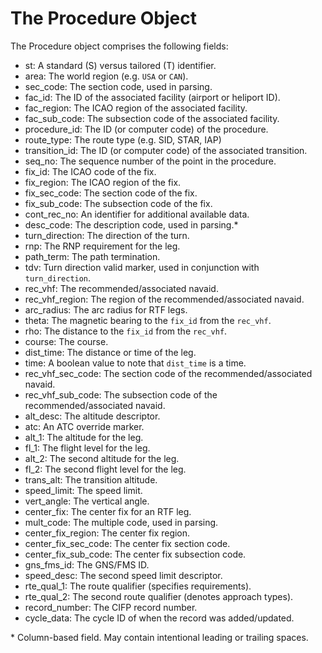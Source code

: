 # The Procedure Object

The Procedure object comprises the following fields:

- st: A standard (S) versus tailored (T) identifier.
- area: The world region (e.g. `USA` or `CAN`).
- sec_code: The section code, used in parsing.
- fac_id: The ID of the associated facility (airport or heliport ID).
- fac_region: The ICAO region of the associated facility.
- fac_sub_code: The subsection code of the associated facility.
- procedure_id: The ID (or computer code) of the procedure.
- route_type: The route type (e.g. SID, STAR, IAP)
- transition_id: The ID (or computer code) of the associated transition.
- seq_no: The sequence number of the point in the procedure.
- fix_id: The ICAO code of the fix.
- fix_region: The ICAO region of the fix.
- fix_sec_code: The section code of the fix.
- fix_sub_code: The subsection code of the fix.
- cont_rec_no: An identifier for additional available data.
- desc_code: The description code, used in parsing.\*
- turn_direction: The direction of the turn.
- rnp: The RNP requirement for the leg.
- path_term: The path termination.
- tdv: Turn direction valid marker, used in conjunction with `turn_direction`.
- rec_vhf: The recommended/associated navaid.
- rec_vhf_region: The region of the recommended/associated navaid.
- arc_radius: The arc radius for RTF legs.
- theta: The magnetic bearing to the `fix_id` from the `rec_vhf`.
- rho: The distance to the `fix_id` from the `rec_vhf`.
- course: The course.
- dist_time: The distance or time of the leg.
- time: A boolean value to note that `dist_time` is a time.
- rec_vhf_sec_code: The section code of the recommended/associated navaid.
- rec_vhf_sub_code: The subsection code of the recommended/associated navaid.
- alt_desc: The altitude descriptor.
- atc: An ATC override marker.
- alt_1: The altitude for the leg.
- fl_1: The flight level for the leg.
- alt_2: The second altitude for the leg.
- fl_2: The second flight level for the leg.
- trans_alt: The transition altitude.
- speed_limit: The speed limit.
- vert_angle: The vertical angle.
- center_fix: The center fix for an RTF leg.
- mult_code: The multiple code, used in parsing.
- center_fix_region: The center fix region.
- center_fix_sec_code: The center fix section code.
- center_fix_sub_code: The center fix subsection code.
- gns_fms_id: The GNS/FMS ID.
- speed_desc: The second speed limit descriptor.
- rte_qual_1: The route qualifier (specifies requirements).
- rte_qual_2: The second route qualifier (denotes approach types).
- record_number: The CIFP record number.
- cycle_data: The cycle ID of when the record was added/updated.

\* Column-based field. May contain intentional leading or trailing spaces.
